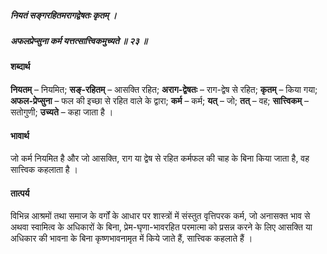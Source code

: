 ##### नियतं सङ्गरहितमरागद्वेषतः कृतम् ।
##### अफलप्रेप्सुना कर्म यत्तत्सात्त्विकमुच्यते ॥ २३ ॥

#### शब्दार्थ

**नियतम्** – नियमित; **सङ्-रहितम्** – आसक्ति रहित; **अराग-द्वेषतः** – राग-द्वेष से रहित; **कृतम्** – किया गया; **अफल-प्रेप्सुना** – फल की इच्छा से रहित वाले के द्वारा; **कर्म** – कर्म; **यत्** – जो; **तत्** – वह; **सात्त्विकम्** – सतोगुणी; **उच्यते** – कहा जाता है ।

#### भावार्थ

जो कर्म नियमित है और जो आसक्ति, राग या द्वेष से रहित कर्मफल की चाह के बिना किया जाता है, वह सात्त्विक कहलाता है ।

#### तात्पर्य

विभिन्न आश्रमों तथा समाज के वर्गों के आधार पर शास्त्रों में संस्तुत वृत्तिपरक कर्म, जो अनासक्त भाव से अथवा स्वामित्व के अधिकारों के बिना, प्रेम-घृणा-भावरहित परमात्मा को प्रसन्न करने के लिए आसक्ति या अधिकार की भावना के बिना कृष्णभावनामृत में किये जाते हैं, सात्त्विक कहलाते हैं ।